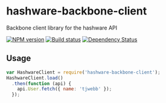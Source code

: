 # hashware-backbone-client

Backbone client library for the hashware API

[![NPM version][npm-image]][npm-url]
[![Build status][travis-image]][travis-url]
[![Dependency Status][daviddm-image]][daviddm-url]

## Usage

```js
var HashwareClient = require('hashware-backbone-client');
HashwareClient.load()
  .then(function (api) {
    api.User.fetch({ name: 'tjwebb' });
  });

```

[sails-logo]: http://cdn.tjw.io/images/sails-logo.png
[sails-url]: https://sailsjs.org
[npm-image]: https://img.shields.io/npm/v/hashware-backbone-client.svg?style=flat-square
[npm-url]: https://npmjs.org/package/hashware-backbone-client
[travis-image]: https://img.shields.io/travis/hashware/backbone-client.svg?style=flat-square
[travis-url]: https://travis-ci.org/hashware/backbone-client
[daviddm-image]: http://img.shields.io/david/hashware/backbone-client.svg?style=flat-square
[daviddm-url]: https://david-dm.org/hashware/backbone-client
